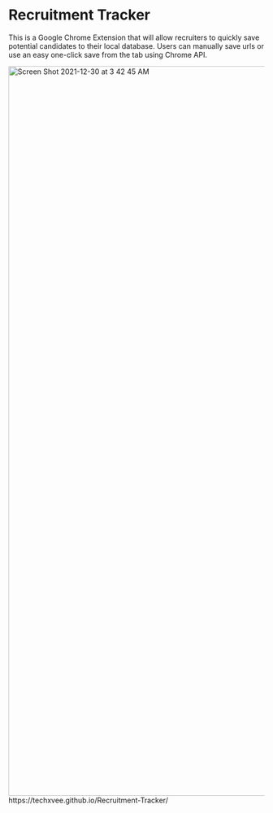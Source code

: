 # Recruitment Tracker

This is a Google Chrome Extension that will allow recruiters to quickly save potential candidates to their local database. Users can manually save urls or use an easy one-click save from the tab using Chrome API. 

<img width="1436" alt="Screen Shot 2021-12-30 at 3 42 45 AM" src="https://user-images.githubusercontent.com/86351806/147735782-8a1f97ab-3dd5-4b3b-9841-4930a8ff5f24.png">
https://techxvee.github.io/Recruitment-Tracker/
